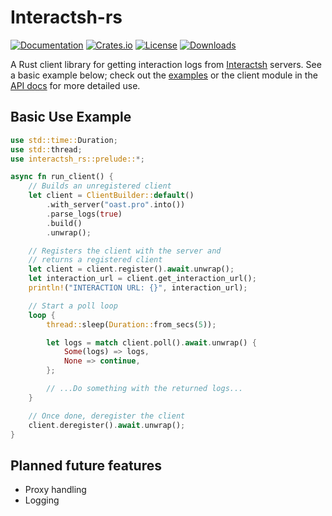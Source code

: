 # Interactsh-rs

[![Documentation](https://docs.rs/interactsh-rs/badge.svg)](https://docs.rs/interactsh-rs)
[![Crates.io](https://img.shields.io/crates/v/interactsh-rs.svg)](https://crates.io/crates/interactsh-rs)
[![License](https://img.shields.io/crates/l/interactsh-rs.svg)](https://github.com/pyroraptor07/interactsh-rs)
[![Downloads](https://img.shields.io/crates/d/interactsh-rs.svg)](https://crates.io/crates/interactsh-rs)

A Rust client library for getting interaction logs from [Interactsh](https://github.com/projectdiscovery/interactsh) servers. See a basic example below; check out the [examples](https://github.com/pyroraptor07/interactsh-rs/tree/main/examples) or the client module in the [API docs](https://docs.rs/interactsh-rs/latest/interactsh_rs/client/index.html) for more detailed use.

## Basic Use Example
```rust
use std::time::Duration;
use std::thread;
use interactsh_rs::prelude::*;

async fn run_client() {
    // Builds an unregistered client
    let client = ClientBuilder::default()
        .with_server("oast.pro".into())
        .parse_logs(true)
        .build()
        .unwrap();

    // Registers the client with the server and
    // returns a registered client
    let client = client.register().await.unwrap();
    let interaction_url = client.get_interaction_url();
    println!("INTERACTION URL: {}", interaction_url);

    // Start a poll loop
    loop {
        thread::sleep(Duration::from_secs(5));

        let logs = match client.poll().await.unwrap() {
            Some(logs) => logs,
            None => continue,
        };

        // ...Do something with the returned logs...
    }

    // Once done, deregister the client
    client.deregister().await.unwrap();
}
```

## Planned future features
- Proxy handling
- Logging
